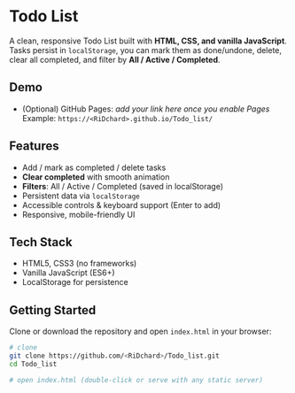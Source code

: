 # Todo List

A clean, responsive Todo List built with **HTML, CSS, and vanilla JavaScript**.  
Tasks persist in `localStorage`, you can mark them as done/undone, delete, clear all completed, and filter by **All / Active / Completed**.

## Demo
- (Optional) GitHub Pages: _add your link here once you enable Pages_  
  Example: `https://<RiDchard>.github.io/Todo_list/`

## Features
- Add / mark as completed / delete tasks
- **Clear completed** with smooth animation
- **Filters**: All / Active / Completed (saved in localStorage)
- Persistent data via `localStorage`
- Accessible controls & keyboard support (Enter to add)
- Responsive, mobile-friendly UI

## Tech Stack
- HTML5, CSS3 (no frameworks)
- Vanilla JavaScript (ES6+)
- LocalStorage for persistence

## Getting Started
Clone or download the repository and open `index.html` in your browser:
```bash
# clone
git clone https://github.com/<RiDchard>/Todo_list.git
cd Todo_list

# open index.html (double-click or serve with any static server)
